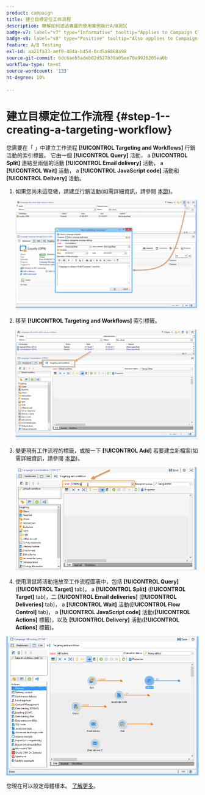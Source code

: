 ```yaml
---
product: campaign
title: 建立目標定位工作流程
description: 瞭解如何透過專屬的使用案例執行A/B測試
badge-v7: label="v7" type="Informative" tooltip="Applies to Campaign Classic v7"
badge-v8: label="v8" type="Positive" tooltip="Also applies to Campaign v8"
feature: A/B Testing
exl-id: aa21fa33-aef9-484a-b454-0cd5a6868a98
source-git-commit: 6dc6aeb5adeb82d527b39a05ee70a9926205ea0b
workflow-type: tm+mt
source-wordcount: '133'
ht-degree: 10%

---
```


# 建立目標定位工作流程 {#step-1--creating-a-targeting-workflow}



您需要在「 」中建立工作流程 **[!UICONTROL Targeting and Workflows]** 行銷活動的索引標籤。 它由一個 **[!UICONTROL Query]** 活動， a **[!UICONTROL Split]** 連結至兩個的活動 **[!UICONTROL Email delivery]** 活動， a **[!UICONTROL Wait]** 活動， a **[!UICONTROL JavaScript code]** 活動和 **[!UICONTROL Delivery]** 活動。

1. 如果您尚未這麼做，請建立行銷活動(如需詳細資訊，請參閱 [本節](../../campaign/using/setting-up-marketing-campaigns.md#creating-a-campaign))。

   ![](assets/use_case_abtesting_targetwkfl_001.png)

1. 移至 **[!UICONTROL Targeting and Workflows]** 索引標籤。

   ![](assets/use_case_abtesting_targetwkfl_002.png)

1. 變更現有工作流程的標籤，或按一下 **[!UICONTROL Add]** 若要建立新檔案(如需詳細資訊，請參閱 [本節](../../campaign/using/marketing-campaign-deliveries.md#selecting-the-target-population))。

   ![](assets/use_case_abtesting_targetwkfl_003.png)

1. 使用滑鼠將活動拖放至工作流程圖表中，包括 **[!UICONTROL Query]** (**[!UICONTROL Target]** tab)， a **[!UICONTROL Split]** (**[!UICONTROL Target]** tab)，二 **[!UICONTROL Email deliveries]** (**[!UICONTROL Deliveries]** tab)， a **[!UICONTROL Wait]** 活動(**[!UICONTROL Flow Control]** tab)， a **[!UICONTROL JavaScript code]** 活動(**[!UICONTROL Actions]** 標籤)，以及 **[!UICONTROL Delivery]** 活動(**[!UICONTROL Actions]** 標籤)。

![](assets/use_case_abtesting_targetwkfl_004.png)

您現在可以設定母體樣本。 [了解更多](a-b-testing-uc-population-samples.md)。
